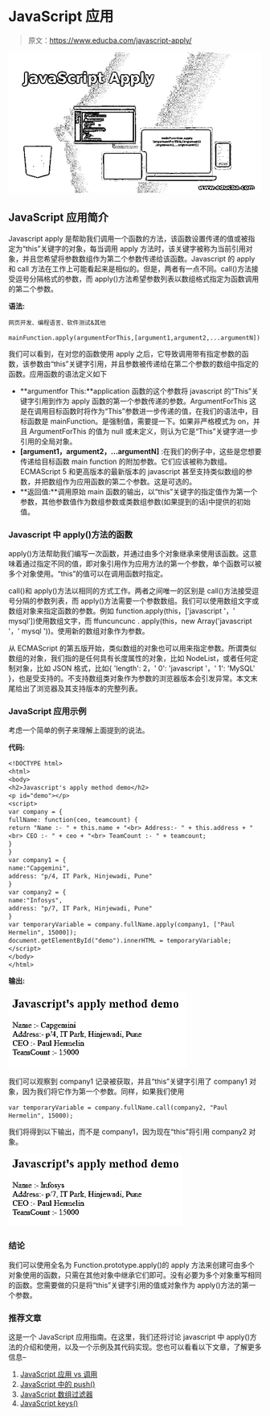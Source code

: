 # JavaScript 应用

> 原文：<https://www.educba.com/javascript-apply/>

![JavaScript Apply](img/c770eee86a237411d6699530e26d0bda.png)



## JavaScript 应用简介

Javascript apply 是帮助我们调用一个函数的方法，该函数设置传递的值或被指定为“this”关键字的对象，每当调用 apply 方法时，该关键字被称为当前引用对象，并且您希望将参数数组作为第二个参数传递给该函数。Javascript 的 apply 和 call 方法在工作上可能看起来是相似的。但是，两者有一点不同。call()方法接受逗号分隔格式的参数，而 apply()方法希望参数列表以数组格式指定为函数调用的第二个参数。

**语法:**

<small>网页开发、编程语言、软件测试&其他</small>

```
mainFunction.apply(argumentForThis,[argument1,argument2,...argumentN])
```

我们可以看到，在对您的函数使用 apply 之后，它导致调用带有指定参数的函数，该参数由“this”关键字引用，并且参数被传递给在第二个参数的数组中指定的函数。应用函数的语法定义如下

*   **argumentfor This:**application 函数的这个参数将 javascript 的“This”关键字引用到作为 apply 函数的第一个参数传递的参数。ArgumentForThis 这是在调用目标函数时将作为“This”参数进一步传递的值，在我们的语法中，目标函数是 mainFunction。是强制值，需要提一下。如果非严格模式为 on，并且 ArgumentForThis 的值为 null 或未定义，则认为它是“This”关键字进一步引用的全局对象。
*   **[argument1，argument2，…argumentN]** :在我们的例子中，这些是您想要传递给目标函数 main function 的附加参数。它们应该被称为数组。ECMAScript 5 和更高版本的最新版本的 javascript 甚至支持类似数组的参数，并把数组作为应用函数的第二个参数。这是可选的。
*   **返回值:**调用原始 main 函数的输出，以“this”关键字的指定值作为第一个参数，其他参数值作为数组参数或类数组参数(如果提到的话)中提供的初始值。

### Javascript 中 apply()方法的函数

apply()方法帮助我们编写一次函数，并通过由多个对象继承来使用该函数。这意味着通过指定不同的值，即对象引用作为应用方法的第一个参数，单个函数可以被多个对象使用。“this”的值可以在调用函数时指定。

call()和 apply()方法以相同的方式工作。两者之间唯一的区别是 call()方法接受逗号分隔的参数列表，而 apply()方法需要一个参数数组。我们可以使用数组文字或数组对象来指定函数的参数。例如 function.apply(this，['javascript '，' mysql'])使用数组文字，而 ffuncuncunc . apply(this，new Array('javascript '，' mysql '))。使用新的数组对象作为参数。

从 ECMAScript 的第五版开始，类似数组的对象也可以用来指定参数。所谓类似数组的对象，我们指的是任何具有长度属性的对象，比如 NodeList，或者任何定制对象，比如 JSON 格式，比如{ 'length': 2，' 0': 'javascript '，' 1': 'MySQL' }，也是受支持的。不支持数组类对象作为参数的浏览器版本会引发异常。本文末尾给出了浏览器及其支持版本的完整列表。

### JavaScript 应用示例

考虑一个简单的例子来理解上面提到的说法。

**代码:**

```
<!DOCTYPE html>
<html>
<body>
<h2>Javascript's apply method demo</h2>
<p id="demo"></p>
<script>
var company = {
fullName: function(ceo, teamcount) {
return "Name :- " + this.name + "<br> Address:- " + this.address + "<br> CEO :- " + ceo + "<br> TeamCount :- " + teamcount;
}
}
var company1 = {
name:"Capgemini",
address: "p/4, IT Park, Hinjewadi, Pune"
}
var company2 = {
name:"Infosys",
address: "p/7, IT Park, Hinjewadi, Pune"
}
var temporaryVariable = company.fullName.apply(company1, ["Paul Hermelin", 15000]);
document.getElementById("demo").innerHTML = temporaryVariable;
</script>
</body>
</html>
```

**输出:**

![JavaScript Apply-1.1](img/29c58b1b3b3227e26c3e57e9a4ecb11e.png)



我们可以观察到 company1 记录被获取，并且“this”关键字引用了 company1 对象，因为我们将它作为第一个参数。同样，如果我们使用

```
var temporaryVariable = company.fullName.call(company2, "Paul Hermelin", 15000);
```

我们将得到以下输出，而不是 company1，因为现在“this”将引用 company2 对象。

![JavaScript Apply-1.2](img/e3685710c05b318aab0fe81ab326fa26.png)



### 结论

我们可以使用全名为 Function.prototype.apply()的 apply 方法来创建可由多个对象使用的函数，只需在其他对象中继承它们即可。没有必要为多个对象重写相同的函数。您需要做的只是将“this”关键字引用的值或对象作为 apply()方法的第一个参数。

### 推荐文章

这是一个 JavaScript 应用指南。在这里，我们还将讨论 javascript 中 apply()方法的介绍和使用，以及一个示例及其代码实现。您也可以看看以下文章，了解更多信息–

1.  [JavaScript 应用 vs 调用](https://www.educba.com/javascript-apply-vs-call/)
2.  [JavaScript 中的 push()](https://www.educba.com/push-in-javascript/)
3.  [JavaScript 数组过滤器](https://www.educba.com/javascript-array-filter/)
4.  [JavaScript keys()](https://www.educba.com/javascript-keys/)





